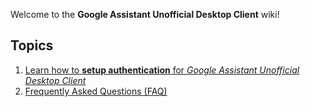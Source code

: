 Welcome to the **Google Assistant Unofficial Desktop Client** wiki!

## Topics
1. [Learn how to **setup authentication** for _Google Assistant Unofficial Desktop Client_][1]
2. [Frequently Asked Questions (FAQ)][2]

[1]: <https://github.com/Melvin-Abraham/Google-Assistant-Unofficial-Desktop-Client/wiki/Setup-Authentication-for-Google-Assistant-Unofficial-Desktop-Client>

[2]: <https://github.com/Melvin-Abraham/Google-Assistant-Unofficial-Desktop-Client/wiki/Frequently-Asked-Questions-(FAQ)>
